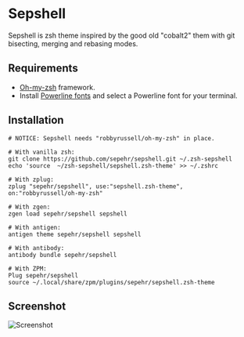 # Sepshell
Sepshell is zsh theme inspired by the good old "cobalt2" them with git bisecting, merging and rebasing modes.

## Requirements
- [Oh-my-zsh](https://github.com/robbyrussell/oh-my-zsh) framework.
- Install [Powerline fonts](https://github.com/powerline/fonts) and select a Powerline font for your terminal.

## Installation
```shell
# NOTICE: Sepshell needs "robbyrussell/oh-my-zsh" in place.

# With vanilla zsh:
git clone https://github.com/sepehr/sepshell.git ~/.zsh-sepshell
echo 'source  ~/zsh-sepshell/sepshell.zsh-theme' >> ~/.zshrc

# With zplug:
zplug "sepehr/sepshell", use:"sepshell.zsh-theme", on:"robbyrussell/oh-my-zsh"

# With zgen:
zgen load sepehr/sepshell sepshell

# With antigen:
antigen theme sepehr/sepshell sepshell

# With antibody:
antibody bundle sepehr/sepshell

# With ZPM:
Plug sepehr/sepshell
source ~/.local/share/zpm/plugins/sepehr/sepshell.zsh-theme
```

## Screenshot
![Screenshot](http://i.imgur.com/t1WowE8.png)
